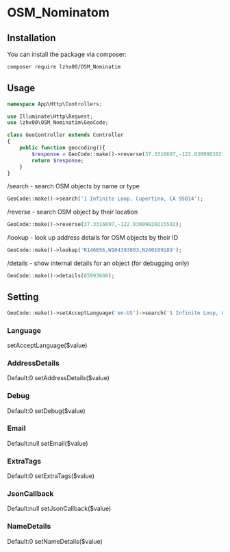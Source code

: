 # OSM_Nominatom

## Installation
You can install the package via composer:
```sh
composer require lzhx00/OSM_Nominatim
```

## Usage
```php 
namespace App\Http\Controllers;

use Illuminate\Http\Request;
use lzhx00\OSM_Nominatim\GeoCode;

class GeoController extends Controller
{
    public function geocoding(){
        $response = GeoCode::make()->reverse(37.3316697,-122.03009820215502);
        return $response;
    }
}
```

/search - search OSM objects by name or type
```php
GeoCode::make()->search('1 Infinite Loop, Cupertino, CA 95014'); 
```
/reverse - search OSM object by their location
```php
GeoCode::make()->reverse(37.3316697,-122.03009820215502);
```
/lookup - look up address details for OSM objects by their ID
```php
GeoCode::make()->lookup('R146656,W104393803,N240109189');
```
/details - show internal details for an object (for debugging only)
```php
GeoCode::make()->details(85993608);
```

## Setting
```php 
GeoCode::make()->setAcceptLanguage('en-US')->search('1 Infinite Loop, Cupertino, CA 95014');
```
### Language
setAcceptLanguage($value)
### AddressDetails
Default:0
setAddressDetails($value)
### Debug
Default:0
setDebug($value)
### Email
Default:null
setEmail($value)
### ExtraTags
Default:0
setExtraTags($value)
### JsonCallback
Default:null
setJsonCallback($value)
### NameDetails
Default:0
setNameDetails($value)

